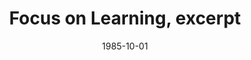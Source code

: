 --- 
title: Focus on Learning, excerpt
layout: "tc-single"
draft: false
hasContentInGallery: true
date: 1985-10-01
--- 
